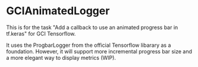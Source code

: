# GCIAnimatedLogger
This is for the task "Add a callback to use an animated progress bar in tf.keras" for GCI Tensorflow.

It uses the ProgbarLogger from the official Tensorflow libarary as a foundation. However, it will support more incremental progress bar size and a more elegant way to display metrics (WIP).
